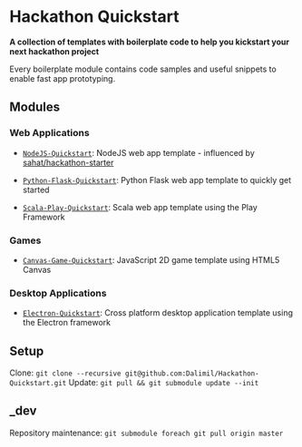 # Hackathon Quickstart
**A collection of templates with boilerplate code to help you kickstart your next hackathon project**

Every boilerplate module contains code samples and useful snippets to enable fast app prototyping.

## Modules

### Web Applications

* [`NodeJS-Quickstart`](https://github.com/Dalimil/NodeJS-Quickstart): NodeJS web app template - influenced by [sahat/hackathon-starter](https://github.com/sahat/hackathon-starter)

* [`Python-Flask-Quickstart`](https://github.com/Dalimil/Python-Flask-Quickstart): Python Flask web app template to quickly get started

* [`Scala-Play-Quickstart`](https://github.com/Dalimil/Scala-Play-Quickstart): Scala web app template using the Play Framework

### Games

* [`Canvas-Game-Quickstart`](https://github.com/Dalimil/Canvas-Game-Quickstart): JavaScript 2D game template using HTML5 Canvas

### Desktop Applications

* [`Electron-Quickstart`](https://github.com/Dalimil/Electron-Quickstart): Cross platform desktop application template using the Electron framework


## Setup
Clone: ```git clone --recursive git@github.com:Dalimil/Hackathon-Quickstart.git```
Update: ```git pull && git submodule update --init```

## _dev
Repository maintenance: ```git submodule foreach git pull origin master```
